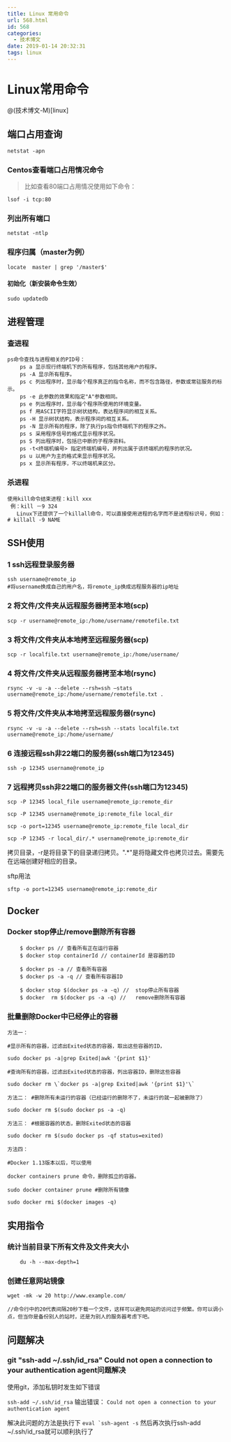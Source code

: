 ```yaml
---
title: Linux 常用命令
url: 568.html
id: 568
categories:
  - 技术博文
date: 2019-01-14 20:32:31
tags: linux
---
```


# Linux常用命令

@(技术博文-M)[linux]


## 端口占用查询

```
netstat -apn
```
### Centos查看端口占用情况命令
>比如查看80端口占用情况使用如下命令：

`lsof -i tcp:80`
### 列出所有端口

`netstat -ntlp`

### 程序归属（master为例）

    locate  master | grep '/master$'

#### 初始化（新安装命令生效）

    sudo updatedb

## 进程管理

### 查进程

    ps命令查找与进程相关的PID号：
        ps a 显示现行终端机下的所有程序，包括其他用户的程序。
        ps -A 显示所有程序。
        ps c 列出程序时，显示每个程序真正的指令名称，而不包含路径，参数或常驻服务的标示。
        ps -e 此参数的效果和指定"A"参数相同。
        ps e 列出程序时，显示每个程序所使用的环境变量。
        ps f 用ASCII字符显示树状结构，表达程序间的相互关系。
        ps -H 显示树状结构，表示程序间的相互关系。
        ps -N 显示所有的程序，除了执行ps指令终端机下的程序之外。
        ps s 采用程序信号的格式显示程序状况。
        ps S 列出程序时，包括已中断的子程序资料。
        ps -t<终端机编号> 指定终端机编号，并列出属于该终端机的程序的状况。
        ps u 以用户为主的格式来显示程序状况。
        ps x 显示所有程序，不以终端机来区分。
    

### 杀进程

    使用kill命令结束进程：kill xxx
     例：kill －9 324
       Linux下还提供了一个killall命令，可以直接使用进程的名字而不是进程标识号，例如：# killall -9 NAME

## SSH使用

### 1 ssh远程登录服务器

```
ssh username@remote_ip 
#将username换成自己的用户名，将remote_ip换成远程服务器的ip地址
```
### 2 将文件/文件夹从远程服务器拷至本地(scp)
```
scp -r username@remote_ip:/home/username/remotefile.txt 
```
### 3 将文件/文件夹从本地拷至远程服务器(scp)
```
scp -r localfile.txt username@remote_ip:/home/username/
```
### 4 将文件/文件夹从远程服务器拷至本地(rsync)
```
rsync -v -u -a --delete --rsh=ssh –stats username@remote_ip:/home/username/remotefile.txt .
```
### 5 将文件/文件夹从本地拷至远程服务器(rsync)
```
rsync -v -u -a --delete --rsh=ssh --stats localfile.txt username@remote_ip:/home/username/
```

### 6 连接远程ssh非22端口的服务器(ssh端口为12345)

```
ssh -p 12345 username@remote_ip
```

### 7 远程拷贝ssh非22端口的服务器文件(ssh端口为12345)

```
scp -P 12345 local_file username@remote_ip:remote_dir

scp -P 12345 username@remote_ip:remote_file local_dir

scp -o port=12345 username@remote_ip:remote_file local_dir

scp -P 12345 -r local_dir/.* username@remote_ip:remote_dir
```
拷贝目录，-r是将目录下的目录递归拷贝。".*"是将隐藏文件也拷贝过去。需要先在远端创建好相应的目录。

sftp用法
```
sftp -o port=12345 username@remote_ip:remote_dir
```


## Docker

### Docker stop停止/remove删除所有容器

```
    $ docker ps // 查看所有正在运行容器
    $ docker stop containerId // containerId 是容器的ID
    
    $ docker ps -a // 查看所有容器
    $ docker ps -a -q // 查看所有容器ID
    
    $ docker stop $(docker ps -a -q) //  stop停止所有容器
    $ docker  rm $(docker ps -a -q) //   remove删除所有容器

```

### 批量删除Docker中已经停止的容器

```
方法一： 

#显示所有的容器，过滤出Exited状态的容器，取出这些容器的ID， 

sudo docker ps -a|grep Exited|awk '{print $1}' 

#查询所有的容器，过滤出Exited状态的容器，列出容器ID，删除这些容器 

sudo docker rm \`docker ps -a|grep Exited|awk '{print $1}'\` 

方法二： #删除所有未运行的容器（已经运行的删除不了，未运行的就一起被删除了） 

sudo docker rm $(sudo docker ps -a -q) 

方法三： #根据容器的状态，删除Exited状态的容器 

sudo docker rm $(sudo docker ps -qf status=exited) 

方法四： 

#Docker 1.13版本以后，可以使用 

docker containers prune 命令，删除孤立的容器。 

sudo docker container prune #删除所有镜像 

sudo docker rmi $(docker images -q)
```

## 实用指令

### 统计当前目录下所有文件及文件夹大小

```
    du -h --max-depth=1
```

### 创建任意网站镜像

```
wget -mk -w 20 http://www.example.com/

//命令行中的20代表间隔20秒下载一个文件，这样可以避免网站的访问过于频繁。你可以调小点，但当你是备份别人的站时，还是为别人的服务器考虑下吧。
```




## 问题解决
### git "ssh-add ~/.ssh/id_rsa" Could not open a connection to your authentication agent问题解决
使用git，添加私钥时发生如下错误

```ssh-add ~/.ssh/id_rsa```
输出错误： ```Could not open a connection to your authentication agent```

解决此问题的方法是执行下
```eval `ssh-agent -s```
然后再次执行ssh-add ~/.ssh/id_rsa就可以顺利执行了